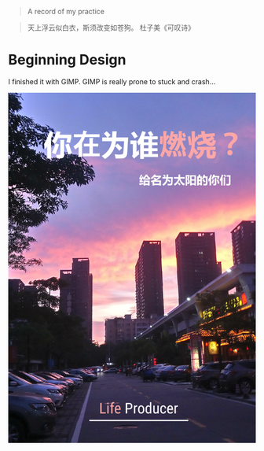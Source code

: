 > A record of my practice

> 天上浮云似白衣，斯须改变如苍狗。  杜子美《可叹诗》

# Beginning Design

I finished it with GIMP. GIMP is really prone to stuck and crash...

![Poster 01](design/poster01.jpg)



